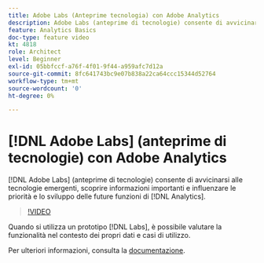 ```yaml
---
title: Adobe Labs (Anteprime tecnologia) con Adobe Analytics
description: Adobe Labs (anteprime di tecnologie) consente di avvicinarsi alle tecnologie emergenti, scoprire informazioni importanti e influenzare le priorità e lo sviluppo delle future funzioni di Analytics.
feature: Analytics Basics
doc-type: feature video
kt: 4818
role: Architect
level: Beginner
exl-id: 05bbfccf-a76f-4f01-9f44-a959afc7d12a
source-git-commit: 8fc641743bc9e07b838a22ca64ccc15344d52764
workflow-type: tm+mt
source-wordcount: '0'
ht-degree: 0%

---
```


# [!DNL Adobe Labs] (anteprime di tecnologie) con Adobe Analytics

[!DNL Adobe Labs] (anteprime di tecnologie) consente di avvicinarsi alle tecnologie emergenti, scoprire informazioni importanti e influenzare le priorità e lo sviluppo delle future funzioni di [!DNL Analytics].

>[!VIDEO](https://video.tv.adobe.com/v/32841/?quality=12&learn=on)

Quando si utilizza un prototipo [!DNL Labs], è possibile valutare la funzionalità nel contesto dei propri dati e casi di utilizzo.

Per ulteriori informazioni, consulta la [documentazione](https://experienceleague.adobe.com/docs/analytics/analyze/tech-previews/overview.html?lang=it).
